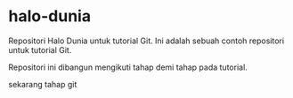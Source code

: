 # halo-dunia
Repositori Halo Dunia untuk tutorial Git.
Ini adalah sebuah contoh repositori untuk tutorial Git.

Repositori ini dibangun mengikuti tahap demi tahap pada tutorial. 

sekarang tahap git
